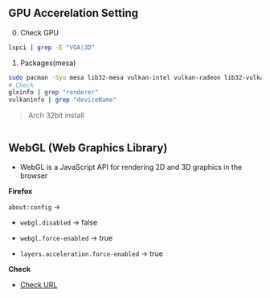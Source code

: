 ## GPU Accerelation Setting

0. Check GPU
```bash
lspci | grep -E "VGA|3D"
```


1. Packages(mesa)

```bash
sudo pacman -Syu mesa lib32-mesa vulkan-intel vulkan-radeon lib32-vulkan-intel lib32-vulkan-radeon
# Check
glxinfo | grep "renderer"
vulkaninfo | grep "deviceName"

```

> Arch 32bit install
```bash


```

## WebGL (Web Graphics Library)

* WebGL is a JavaScript API for rendering 2D and 3D graphics in the browser

**Firefox**

`about:config` → 

* `webgl.disabled` → false

* `webgl.force-enabled` → true

* `layers.acceleration.force-enabled` → true

**Check**

* [Check URL](https://get.webgl.org/)